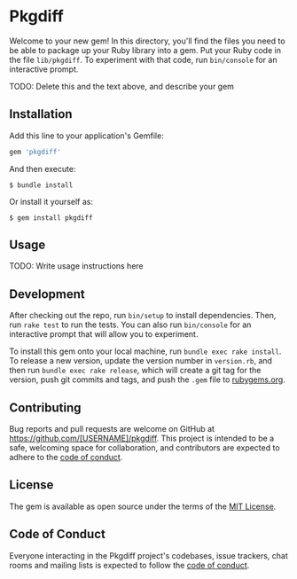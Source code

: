 # Pkgdiff

Welcome to your new gem! In this directory, you'll find the files you need to be able to package up your Ruby library into a gem. Put your Ruby code in the file `lib/pkgdiff`. To experiment with that code, run `bin/console` for an interactive prompt.

TODO: Delete this and the text above, and describe your gem

## Installation

Add this line to your application's Gemfile:

```ruby
gem 'pkgdiff'
```

And then execute:

    $ bundle install

Or install it yourself as:

    $ gem install pkgdiff

## Usage

TODO: Write usage instructions here

## Development

After checking out the repo, run `bin/setup` to install dependencies. Then, run `rake test` to run the tests. You can also run `bin/console` for an interactive prompt that will allow you to experiment.

To install this gem onto your local machine, run `bundle exec rake install`. To release a new version, update the version number in `version.rb`, and then run `bundle exec rake release`, which will create a git tag for the version, push git commits and tags, and push the `.gem` file to [rubygems.org](https://rubygems.org).

## Contributing

Bug reports and pull requests are welcome on GitHub at https://github.com/[USERNAME]/pkgdiff. This project is intended to be a safe, welcoming space for collaboration, and contributors are expected to adhere to the [code of conduct](https://github.com/[USERNAME]/pkgdiff/blob/master/CODE_OF_CONDUCT.md).


## License

The gem is available as open source under the terms of the [MIT License](https://opensource.org/licenses/MIT).

## Code of Conduct

Everyone interacting in the Pkgdiff project's codebases, issue trackers, chat rooms and mailing lists is expected to follow the [code of conduct](https://github.com/[USERNAME]/pkgdiff/blob/master/CODE_OF_CONDUCT.md).
